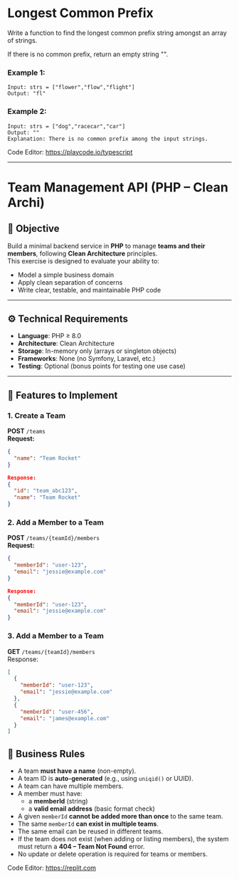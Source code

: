 # Longest Common Prefix

Write a function to find the longest common prefix string amongst an array of strings.

If there is no common prefix, return an empty string "".

### **Example 1:**
    Input: strs = ["flower","flow","flight"]
    Output: "fl"
    
### **Example 2:**
    Input: strs = ["dog","racecar","car"]
    Output: ""
    Explanation: There is no common prefix among the input strings.

Code Editor: https://playcode.io/typescript

---

# Team Management API (PHP – Clean Archi)

## 🎯 Objective

Build a minimal backend service in **PHP** to manage **teams and their members**, following **Clean Architecture** principles.  
This exercise is designed to evaluate your ability to:
- Model a simple business domain
- Apply clean separation of concerns
- Write clear, testable, and maintainable PHP code

---

## ⚙️ Technical Requirements

- **Language**: PHP ≥ 8.0
- **Architecture**: Clean Architecture  
- **Storage**: In-memory only (arrays or singleton objects)
- **Frameworks**: None (no Symfony, Laravel, etc.)
- **Testing**: Optional (bonus points for testing one use case)

---

## 🧱 Features to Implement

### 1. Create a Team  
**POST** `/teams`  
**Request:**
```json
{
  "name": "Team Rocket"
}

Response:
{
  "id": "team_abc123",
  "name": "Team Rocket"
}
```

### 2. Add a Member to a Team
**POST** `/teams/{teamId}/members`  
**Request:**
```json
{
  "memberId": "user-123",
  "email": "jessie@example.com"
}

Response:
{
  "memberId": "user-123",
  "email": "jessie@example.com"
}
```


### 3. Add a Member to a Team
**GET** `/teams/{teamId}/members`  
Response:
```json
[
  {
    "memberId": "user-123",
    "email": "jessie@example.com"
  },
  {
    "memberId": "user-456",
    "email": "james@example.com"
  }
]
```

## 📏 Business Rules

- A team **must have a name** (non-empty).
- A team ID is **auto-generated** (e.g., using `uniqid()` or UUID).
- A team can have multiple members.
- A member must have:
  - a **memberId** (string)
  - a **valid email address** (basic format check)
- A given `memberId` **cannot be added more than once** to the same team.
- The same `memberId` **can exist in multiple teams**.
- The same email can be reused in different teams.
- If the team does not exist (when adding or listing members), the system must return a **404 – Team Not Found** error.
- No update or delete operation is required for teams or members.

Code Editor: https://replit.com
